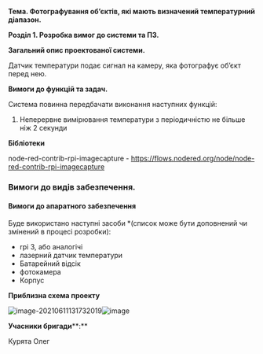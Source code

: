 **Тема. Фотографування об’єктів, які мають визначений температурний діапазон.**

**Розділ 1. Розробка вимог до системи та ПЗ.**

**Загальний опис проектованої системи.**

Датчик температури подає сигнал на камеру, яка фотографує об’єкт перед нею.

**Вимоги до функцій та задач.**

Система повинна передбачати виконання наступних функцій:

1. Неперервне вимірювання температури з періодичністю не більше ніж 2 секунди

**Бібліотеки**

node-red-contrib-rpi-imagecapture - https://flows.nodered.org/node/node-red-contrib-rpi-imagecapture

### Вимоги до видів забезпечення.

#### Вимоги до апаратного забезпечення

Буде використано наступні засоби *(список може бути доповнений чи змінений в процесі розробки):

- rpi 3, або аналогічі
- лазерний датчик температури
- Батарейний відсік
- фотокамера 
- Корпус

**Приблизна схема проекту**

![image-20210611131732019](C:\Users\User\AppData\Roaming\Typora\typora-user-images\image-20210611131732019.png)![image](https://user-images.githubusercontent.com/72450425/121671812-b508a280-cab7-11eb-9e80-36be4ee6649d.png)


**Учасники бригади****:**

Курята Олег
